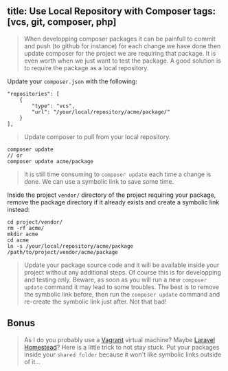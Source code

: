 title: Use Local Repository with Composer
tags: [vcs, git, composer, php]
-------
> When developping composer packages it can be painfull to commit and push (to
github for instance) for each change we have done then update composer for the
project we are requiring that package. It is even worth when we just want to test
the package. A good solution is to require the package as a local repository.

Update your `composer.json` with the following:

    "repositories": [
        {
            "type": "vcs",
            "url": "/your/local/repository/acme/package/"
        }
    ],

> Update composer to pull from your local repository.

    composer update
    // or
    composer update acme/package

> It is still time consuming to `composer update` each time a change is done.
We can use a symbolic link to save some time.

Inside the project `vendor/` directory of the project requiring your package,
remove the package directory if it already exists and create a symbolic link instead:

    cd project/vendor/
    rm -rf acme/
    mkdir acme
    cd acme
    ln -s /your/local/repository/acme/package /path/to/project/vendor/acme/package

> Update your package source code and it will be available inside your project
without any additional steps. Of course this is for developping and testing
only. Beware, as soon as you will run a new `composer update` command it may
lead to some troubles. The best is to remove the symbolic link before, then run
the `composer update` command and re-create the symbolic link just after. Not
that bad!

## Bonus

> As I do you probably use a [Vagrant](https://www.vagrantup.com/ "Vagrant")
virtual machine? Maybe [Laravel Homestead](https://github.com/laravel/homestead "Laravel Homestead on Github")?
Here is a little trick to not stay stuck. Put your packages inside your `shared
folder` because it won't like symbolic links outside of it...


